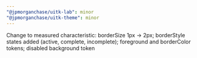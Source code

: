 ```yaml
---
"@jpmorganchase/uitk-lab": minor
"@jpmorganchase/uitk-theme": minor
---
```


Change to measured characteristic: borderSize 1px -> 2px; borderStyle states added (active, complete, incomplete); foreground and borderColor tokens; disabled background token
